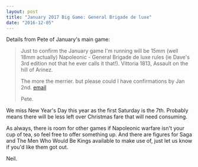 ```yaml
---
layout: post
title: "January 2017 Big Game: General Brigade de luxe"
date: "2016-12-05"
---
```


Details from Pete of January's main game:

> Just to confirm the January game I'm running will be 15mm (well 18mm actually) Napoleonic - General Brigade de luxe rules (ie Dave's 3rd edition not that he ever calls it that!). Vittoria 1813, Assault on the  hill of  Arinez.
>
> The more the merrier. but please could I have confirmations by Jan 2nd. [email](mailto:contact@abbeywoodirregulars.uk)
>
> Pete.

We miss New Year's Day this year as the first Saturday is the 7th. Probably means there will be less left over Christmas fare that will need consuming.

As always, there is room for other games if Napoleonic warfare isn't your cup of tea, so feel free to offer something up. And there are figures for Saga and The Men Who Would Be Kings available to make use of, just let us know if you'd like them got out.

Neil.
